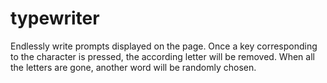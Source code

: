 # typewriter
 Endlessly write prompts displayed on the page. Once a key corresponding to the character is pressed, the according letter will be removed. When all the letters are gone, another word will be randomly chosen.
